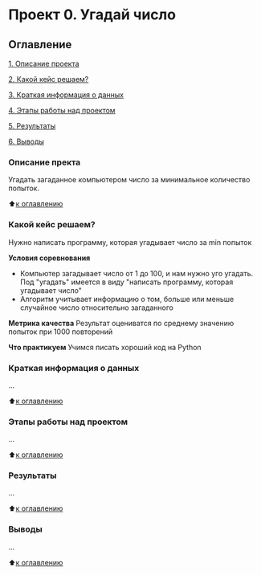  # Проект 0. Угадай число

 ## Оглавление
 [1. Описание проекта](https://github.com/Nadarsa/sf_data_science/tree/main/project_0/README.md#Описание-проекта)

 [2. Какой кейс решаем?](https://github.com/Nadarsa/sf_data_science/tree/main/project_0/README.md#Какой-кейс-решаем)

 [3. Краткая информация о данных](https://github.com/Nadarsa/sf_data_science/tree/main/project_0/README.md#Краткая-информация-о-данных)

 [4. Этапы работы над проектом](https://github.com/Nadarsa/sf_data_science/tree/main/project_0/README.md#Этапы-работы-над-проектом)

 [5. Результаты](https://github.com/Nadarsa/sf_data_science/tree/main/project_0/README.md#Результаты)
 
 [6. Выводы](https://github.com/Nadarsa/sf_data_science/tree/main/project_0/README.md#Выводы)


### Описание пректа 
Угадать загаданное компьютером число за минимальное количество попыток.

:arrow_up:[к оглавлению](https://github.com/Nadarsa/sf_data_science/tree/main/project_0/README.md#Оглавление)

### Какой кейс решаем?
Нужно написать программу, которая угадывает число за min попыток

**Условия соревнования**
- Компьютер загадывает число от 1 до 100, и нам нужно уго угадать. Под "угадать" имеется в виду "написать программу, которая угадывает число"
- Алгоритм учитывает информацию о том, больше или меньше случайное число относительно загаданного

**Метрика качества**
Результат оцениватся по среднему значению попыток при 1000 повторений

**Что практикуем**
Учимся писать хороший код на Python

### Краткая информация о данных
...

:arrow_up:[к оглавлению](https://github.com/Nadarsa/sf_data_science/tree/main/project_0/README.md#Оглавление)

### Этапы работы над проектом
...

:arrow_up:[к оглавлению](https://github.com/Nadarsa/sf_data_science/tree/main/project_0/README.md#Оглавление)

### Результаты
...

:arrow_up:[к оглавлению](https://github.com/Nadarsa/sf_data_science/tree/main/project_0/README.md#Оглавление)

### Выводы
...

:arrow_up:[к оглавлению](https://github.com/Nadarsa/sf_data_science/tree/main/project_0/README.md#Оглавление)